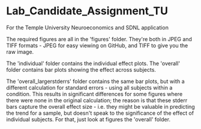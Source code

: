 # Lab_Candidate_Assignment_TU
For the Temple University Neuroeconomics and SDNL application

The required figures are all in the 'figures' folder.
They're both in JPEG and TIFF formats - JPEG for easy viewing
on GitHub, and TIFF to give you the raw image.

The 'individual' folder contains the individual effect plots.
The 'overall' folder contains bar plots showing the effect across subjects.

The 'overall_largerstderrs' folder contains the same bar plots, but
with a different calculation for standard errors - using all subjects
within a condition. This results in significant differences for some
figures where there were none in the original calculation; the reason
is that these stderr bars capture the overall effect size - i.e. they
might be valuable in predicting the trend for a sample, but doesn't speak
to the significance of the effect of individual subjects.
For that, just look at figures the 'overall' folder.
